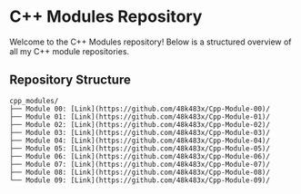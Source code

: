 # C++ Modules Repository

Welcome to the C++ Modules repository! Below is a structured overview of all my C++ module repositories.

## Repository Structure

```plaintext
cpp_modules/
├── Module 00: [Link](https://github.com/48k483x/Cpp-Module-00)/
├── Module 01: [Link](https://github.com/48k483x/Cpp-Module-01)/
├── Module 02: [Link](https://github.com/48k483x/Cpp-Module-02)/
├── Module 03: [Link](https://github.com/48k483x/Cpp-Module-03)/
├── Module 04: [Link](https://github.com/48k483x/Cpp-Module-04)/
├── Module 05: [Link](https://github.com/48k483x/Cpp-Module-05)/
├── Module 06: [Link](https://github.com/48k483x/Cpp-Module-06)/
├── Module 07: [Link](https://github.com/48k483x/Cpp-Module-07)/
├── Module 08: [Link](https://github.com/48k483x/Cpp-Module-08)/
└── Module 09: [Link](https://github.com/48k483x/Cpp-Module-09)/
